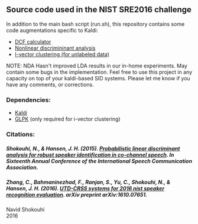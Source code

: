## Source code used in the NIST SRE2016 challenge
In addition to the main bash script (run.sh), this repository contains some code augmentations specific to Kaldi: 
- [DCF calculator](https://github.com/idnavid/sre2016/blob/master/src/bin/compute-verification-errors.cc)
- [Nonlinear discrimininant analysis](https://github.com/idnavid/sre2016/blob/master/src/bin/ivector-compute-nda.cc)
- [I-vector clustering (for unlabeled data)](https://github.com/idnavid/sre2016/blob/master/src/bin/ivector-clustering.cc)

NOTE: NDA Hasn't improved LDA results in our in-home experiments. May contain some bugs in the implementation. 
Feel free to use this project in any capacity on top of your kaldi-based SID systems. 
Please let me know if you have any comments, or corrections. 

### Dependencies:
- [Kaldi](https://sourceforge.net/projects/kaldi/)
- [GLPK](https://www.gnu.org/software/glpk/) (only required for i-vector clustering)

### Citations: 
##### Shokouhi, N., & Hansen, J. H. (2015). [Probabilistic linear discriminant analysis for robust speaker identification in co-channel speech](http://www.isca-speech.org/archive/interspeech_2015/papers/i15_3016.pdf). In Sixteenth Annual Conference of the International Speech Communication Association.
##### Zhang, C., Bahmaninezhad, F., Ranjan, S., Yu, C., Shokouhi, N., & Hansen, J. H. (2016). [UTD-CRSS systems for 2016 nist speaker recognition evaluation](https://arxiv.org/pdf/1610.07651.pdf). arXiv preprint arXiv:1610.07651.


Navid Shokouhi<br/>
2016
